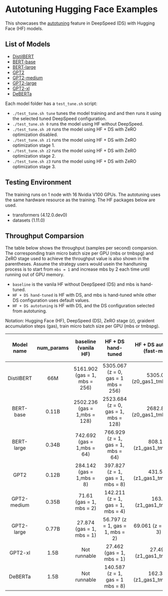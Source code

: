 # Autotuning Hugging Face Examples

This showcases the [autotuning](https://github.com/microsoft/DeepSpeed/tree/master/deepspeed/autotuning) feature in DeepSpeed (DS) with Hugging Face (HF) models.

## List of Models

- [DistilBERT](distilbert)
- [BERT-base](bert-base)
- [BERT-large](bert-large)
- [GPT2](gpt2)
- [GPT2-medium](gpt2-medium)
- [GPT2-large](gpt2-large)
- [GPT2-xl](gpt2-xl)
- [DeBERTa](deberta)

Each model folder has a `test_tune.sh` script:

- `./test_tune.sh tune` tunes the model training and and then runs it using the selected tuned DeepSpeed configuration.
- `./test_tune.sh 0` runs the model using HF without DeepSpeed.
- `./test_tune.sh z0` runs the model using HF + DS with ZeRO optimization disabled.
- `./test_tune.sh z1` runs the model using HF + DS with ZeRO optimization stage 1.
- `./test_tune.sh z2` runs the model using HF + DS with ZeRO optimization stage 2.
- `./test_tune.sh z3` runs the model using HF + DS with ZeRO optimization stage 3.


## Testing Environment

The training runs on 1 node with 16 Nvidia V100 GPUs. The autotuning uses the same hardware resource as the training. The HF packages below are used.

- transformers (4.12.0.dev0)
- datasets (1.11.0)

## Throughput Comparsion

The table below shows the throughput (samples per second) comparsion. The corresponding train micro batch size per GPU (mbs or tmbspg) and ZeRO stage used to achieve the throughput value is also shown in the parentheses. Assume the strategy users would usein the handtuning process is to start from `mbs = 1` and increase mbs by 2 each time until running out of GPU memory.
 - `baseline` is the vanila HF without DeepSpeed (DS) and mbs is hand-tuned.
 - `HF + DS hand-tuned` is HF with DS, and mbs is hand-tuned while other DS configuration uses default values.
 - `HF + DS autotuning` is HF with DS, and the DS configuration selected from autotuning.

Notation: Hugging Face (HF), DeepSpeed (DS), ZeRO stage (z), graident accumulation steps (gas), train micro batch size per GPU (mbs or tmbspg).

| Model   name | num_params |     baseline (vanila HF)      |          HF + DS hand-tuned          | HF + DS autotuning (fast-mode) | throughput improvement over baseline | autotuning time (mins) | number of experiments |
| :----------: | :--------: | :---------------------------: | :----------------------------------: | :----------------------------: | :----------------------------------: | :--------------------: | :-------------------: |
|  DistilBERT  |    66M     | 5161.902 (gas = 1, mbs = 256) | 5305.067 (z = 0, gas = 1 mbs = 256)  |  5305.067 (z0_gas1_tmbspg256)  |                1.03x                 |           11           |          11           |
|  BERT-base   |   0.11B    | 2502.236 (gas = 1,mbs = 128)  | 2523.684 (z = 0, gas = 1, mbs = 128) |  2682.849 (z0_gas1_tmbspg220)  |                1.07x                 |           43           |          35           |
|  BERT-large  |   0.34B    |  742.692 (gas = 1,mbs = 64)   |  766.929 (z = 1, gas = 1, mbs = 64)  |   808.168 (z1_gas1_tmbspg93)   |                1.09x                 |           36           |          22           |
|     GPT2     |   0.12B    |   284.142 (gas = 1,mbs = 8)   |  397.827 (z = 1, gas = 1, mbs = 8)   |   431.586 (z1_gas1_tmbspg14)   |                1.52x                 |           25           |          17           |
| GPT2-medium  |   0.35B    |   71.61 (gas = 1, mbs = 2)    |  142.211 (z = 1, gas = 1, mbs = 4)   |    163.3 (z1_gas1_tmbspg6)     |                 2.28                 |           15           |          25           |
|  GPT2-large  |   0.77B    |   27.874 (gas = 1, mbs = 1)   |   56.797 (z = 1, gas = 1, mbs = 2)   |    69.061 (z = 1, mbs = 3)     |                2.48x                 |           27           |          13           |
|   GPT2-xl    |    1.5B    |         Not runnable          |      27.462 (gas = 1, mbs = 1)       |    27.497 (z1_gas1_tmbspg1)    |                 inf                  |           21           |           9           |
|   DeBERTa    |    1.5B    |         Not runnable          |   140.587 (z = 1, gas = 1 mbs = 8)   |  162.395  (z1_gas1_tmbspg11)   |                 inf                  |           40           |          12           |
